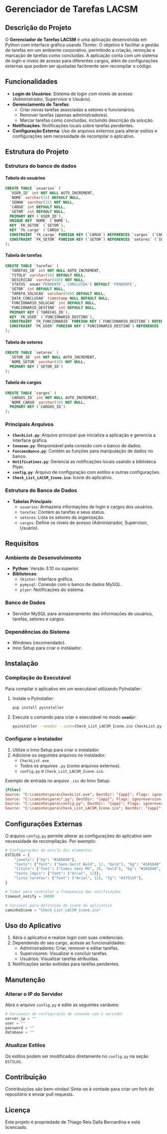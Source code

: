# Gerenciador de Tarefas LACSM

## Descrição do Projeto
O **Gerenciador de Tarefas LACSM** é uma aplicação desenvolvida em Python com interface gráfica usando Tkinter. O objetivo é facilitar a gestão de tarefas em um ambiente corporativo, permitindo a criação, remoção e marcação de tarefas como concluídas. A aplicação conta com um sistema de login e níveis de acesso para diferentes cargos, além de configurações externas que podem ser ajustadas facilmente sem recompilar o código.

## Funcionalidades
- **Login de Usuários**: Sistema de login com níveis de acesso (Administrador, Supervisor e Usuário).
- **Gerenciamento de Tarefas**:
  - Criar novas tarefas associadas a setores e funcionários.
  - Remover tarefas (apenas administradores).
  - Marcar tarefas como concluídas, incluindo descrição da solução.
- **Notificações**: Notificações locais sobre tarefas pendentes.
- **Configuração Externa**: Uso de arquivos externos para alterar estilos e configurações sem necessidade de recompilar o aplicativo.

## Estrutura do Projeto

### Estrutura do banco de dados

#### Tabela de usuários
```sql 
CREATE TABLE `usuarios` (
  `USER_ID` int NOT NULL AUTO_INCREMENT,
  `NOME` varchar(35) DEFAULT NULL,
  `SENHA` varchar(16) NOT NULL,
  `CARGO` int DEFAULT NULL,
  `SETOR` int DEFAULT NULL,
  PRIMARY KEY (`USER_ID`),
  UNIQUE KEY `NOME` (`NOME`),
  KEY `FK_SETOR` (`SETOR`),
  KEY `fk_cargo` (`CARGO`),
  CONSTRAINT `fk_cargo` FOREIGN KEY (`CARGO`) REFERENCES `cargos` (`CARGOS_ID`),
  CONSTRAINT `FK_SETOR` FOREIGN KEY (`SETOR`) REFERENCES `setores` (`SETOR_ID`)
);
```

#### Tabela de tarefas
```sql
CREATE TABLE `tarefas` (
  `TAREFAS_ID` int NOT NULL AUTO_INCREMENT,
  `TITULO` varchar(30) DEFAULT NULL,
  `DESCRICAO` varchar(400) NOT NULL,
  `STATUS` enum('PENDENTE','CONCLUÍDA') DEFAULT 'PENDENTE',
  `SETOR` int DEFAULT NULL,
  `TAREFA_SOLUCAO` varchar(500) DEFAULT NULL,
  `DATA_CONCLUSAO` timestamp NULL DEFAULT NULL,
  `FUNCIONARIO_SOLUCAO` int DEFAULT NULL,
  `FUNCIONARIO_DESTINO` int DEFAULT NULL,
  PRIMARY KEY (`TAREFAS_ID`),
  KEY `FK_USER` (`FUNCIONARIO_DESTINO`),
  CONSTRAINT `FK_FUNCIONARIO` FOREIGN KEY (`FUNCIONARIO_DESTINO`) REFERENCES `usuarios` (`USER_ID`),
  CONSTRAINT `FK_USER` FOREIGN KEY (`FUNCIONARIO_DESTINO`) REFERENCES `usuarios` (`USER_ID`)
);
```

#### Tabela de setores
```sql
CREATE TABLE `setores` (
  `SETOR_ID` int NOT NULL AUTO_INCREMENT,
  `NOME_SETOR` varchar(50) NOT NULL,
  PRIMARY KEY (`SETOR_ID`)
);
```

#### Tabela de cargos
```sql
CREATE TABLE `cargos` (
  `CARGOS_ID` int NOT NULL AUTO_INCREMENT,
  `NOME_CARGO` varchar(30) NOT NULL,
  PRIMARY KEY (`CARGOS_ID`)
);
```

### Principais Arquivos
- **`CheckList.py`**: Arquivo principal que inicializa a aplicação e gerencia a interface gráfica.
- **`Conexao.py`**: Responsável pela conexão com o banco de dados.
- **`FuncoesBanco.py`**: Contém as funções para manipulação de dados no banco.
- **`Notifications.py`**: Gerencia as notificações locais usando a biblioteca Plyer.
- **`config.py`**: Arquivo de configuração com estilos e outras configurações.
- **`Check_List_LACSM_Icone.ico`**: Ícone do aplicativo.

### Estrutura do Banco de Dados
- **Tabelas Principais**:
  - `usuarios`: Armazena informações de login e cargos dos usuários.
  - `tarefas`: Contém as tarefas e seus status.
  - `setores`: Lista os setores da organização.
  - `cargos`: Define os níveis de acesso (Administrador, Supervisor, Usuário).

## Requisitos

### Ambiente de Desenvolvimento
- **Python**: Versão 3.10 ou superior.
- **Bibliotecas**:
  - `tkinter`: Interface gráfica.
  - `pymysql`: Conexão com o banco de dados MySQL.
  - `plyer`: Notificações do sistema.

### Banco de Dados
- Servidor MySQL para armazenamento das informações de usuários, tarefas, setores e cargos.

### Dependências do Sistema
- Windows (recomendado).
- Inno Setup para criar o instalador.

## Instalação

### Compilação do Executável
Para compilar o aplicativo em um executável utilizando PyInstaller:

1. Instale o PyInstaller:
   ```bash
   pip install pyinstaller
   ```

2. Execute o comando para criar o executável no modo **`onedir`**:
   ```bash
   pyinstaller --onedir --icon=Check_List_LACSM_Icone.ico CheckList.py
   ```

### Configurar o Instalador
1. Utilize o Inno Setup para criar o instalador.
2. Adicione os seguintes arquivos no instalador:
   - `CheckList.exe`
   - Todos os arquivos `.py` (como arquivos externos).
   - `config.py` e `Check_List_LACSM_Icone.ico`.

Exemplo de entrada no arquivo `.iss` do Inno Setup:
```ini
[Files]
Source: "C:\caminho\para\CheckList.exe"; DestDir: "{app}"; Flags: ignoreversion
Source: "C:\caminho\para\*.py"; DestDir: "{app}"; Flags: ignoreversion
Source: "C:\caminho\para\config.py"; DestDir: "{app}"; Flags: ignoreversion
Source: "C:\caminho\para\Check_List_LACSM_Icone.ico"; DestDir: "{app}"; Flags: ignoreversion
```

## Configurações Externas
O arquivo `config.py` permite alterar as configurações do aplicativo sem necessidade de recompilação. Por exemplo:

```python
# Configurações do estilo dos elementos
ESTILOS = {
    "janela": {"bg": "#2A5D48"},
    "texto": {"font": ("Sans-Serif Bold", 12, "bold"), "bg": "#2A5D48", "fg": "#C34E17"},
    "titulo": {"font": ("Comic Sans MS", 18, "bold"), "bg": "#2A5D48", "fg": "#C34E17"},
    "texto_login": {"font": ("Arial", 12)},
    "lista_tarefas": {"font": ("Arial", 12), "fg": "#37515F"},
}

# Timer para controlar a frequencia das notificações
timeout_notify = 10000

# Variavel para definição do icone do aplicativo
caminhoIcone = "Check_List_LACSM_Icone.ico"
```

## Uso do Aplicativo
1. Abra o aplicativo e realize login com suas credenciais.
2. Dependendo do seu cargo, acesse as funcionalidades:
   - Administradores: Criar, remover e editar tarefas.
   - Supervisores: Visualizar e concluir tarefas.
   - Usuários: Visualizar tarefas atribuídas.
3. Notificações serão exibidas para tarefas pendentes.

## Manutenção
### Alterar o IP do Servidor
Abra o arquivo `config.py` e edite as seguintes variáveis:
```python
# Variaveis de configuração de conexão com o servidor
server_ip = ""
user = ""
password = ""
database = ""
```

### Atualizar Estilos
Os estilos podem ser modificados diretamente no `config.py` na seção `ESTILOS`.

## Contribuição
Contribuições são bem-vindas! Sinta-se à vontade para criar um fork do repositório e enviar pull requests.

## Licença
Este projeto é propriedade de Thiago Reis Dalla Bernardina e está licenciado.
